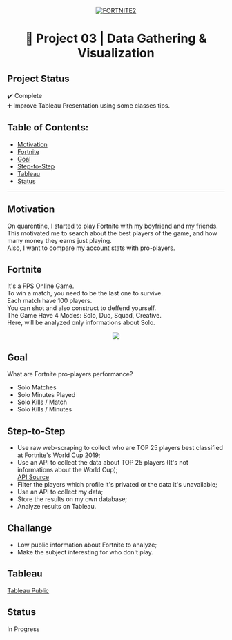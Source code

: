 <p align="center"><a href="https://imgbb.com/"><img src="https://i.ibb.co/841cFQX/FORTNITE2.jpg" alt="FORTNITE2" border="0"></a><br /><a target='_blank' href='https://imgbb.com/'></a></p>
<h1 align="center">🔎 Project 03  | Data Gathering & Visualization</h>

## Project Status
:heavy_check_mark: Complete <br>
➕ Improve Tableau Presentation using some classes tips.

## Table of Contents:

- [Motivation](#motivation)
- [Fortnite](#Fortnite)
- [Goal](#goal)
- [Step-to-Step](#Step-to-Step)
- [Tableau](#Tableau)
- [Status](#status)
---

## Motivation
On quarentine, I started to play Fortnite with my boyfriend and my friends.<br>
This motivated me to search about the best players of the game, and how many money they earns just playing.<br>
Also, I want to compare my account stats with pro-players.<br>

## Fortnite
It's a FPS Online Game.<br> 
To win a match, you need to be the last one to survive.<br>
Each match have 100 players. <br>
You can shot and also construct to deffend yourself.<br>
The Game Have 4 Modes: Solo, Duo, Squad, Creative.<br> 
Here, will be analyzed only informations about Solo.
<p align="center">
  <img src="https://i.imgur.com/AUbj4rS.jpg">
</p>

## Goal
What are Fortnite pro-players performance? 
- Solo Matches
- Solo Minutes Played
- Solo Kills / Match
- Solo Kills / Minutes

## Step-to-Step
- Use raw web-scraping to collect who are TOP 25 players best classified at Fortnite's World Cup 2019;<br>
- Use an API to collect the data about TOP 25 players (It's not informations about the World Cup);<br>
<a href="https://dash.fortnite-api.com/">API Source <br></a>
- Filter the players which profile it's privated or the data it's unavailable;<br>
- Use an API to collect my data;<br>
- Store the results on my own database;<br>
- Analyze results on Tableau.<br>

## Challange
- Low public information about Fortnite to analyze;
- Make the subject interesting for who don't play.

## Tableau
<a href="https://public.tableau.com/profile/leticia.fossato#!/vizhome/Proj-Fortnite/Histria1?publish=yes">Tableau Public</a>

## Status
In Progress
